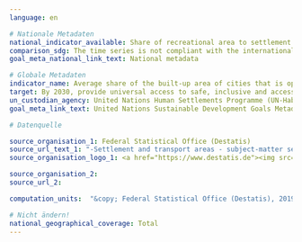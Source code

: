 ```yaml
---
language: en

# Nationale Metadaten
national_indicator_available: Share of recreational area to settlement and transport areas in cities with more than 100,000 inhabitants
comparison_sdg: The time series is not compliant with the international metadata description. In particular, it is not based on remote sensing data.
goal_meta_national_link_text: National metadata

# Globale Metadaten
indicator_name: Average share of the built-up area of cities that is open space for public use for all, by sex, age and persons with disabilities
target: By 2030, provide universal access to safe, inclusive and accessible, green and public spaces, in particular for women and children, older persons and persons with disabilities
un_custodian_agency: United Nations Human Settlements Programme (UN-Habitat)
goal_meta_link_text: United Nations Sustainable Development Goals Metadata

# Datenquelle

source_organisation_1: Federal Statistical Office (Destatis)
source_url_text_1: "-Settlement and transport areas - subject-matter series 3, series 5.1 (Only available in German)"
source_organisation_logo_1: <a href="https://www.destatis.de"><img src="https://g205sdgs.github.io/sdg-indicators/public/LogosEn/destatis.png" alt="Logo Destatis" /></a>

source_organisation_2:
source_url_2:

computation_units:  "&copy; Federal Statistical Office (Destatis), 2019"

# Nicht ändern!
national_geographical_coverage: Total
---
```


